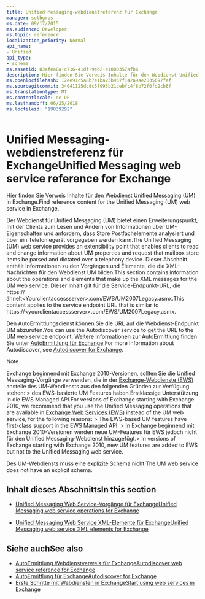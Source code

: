 ```yaml
---
title: Unified Messaging-webdienstreferenz für Exchange
manager: sethgros
ms.date: 09/17/2015
ms.audience: Developer
ms.topic: reference
localization_priority: Normal
api_name:
- Unified
api_type:
- schema
ms.assetid: 83afea8a-c716-41df-9eb2-e1000357afb6
description: Hier finden Sie Verweis Inhalte für den Webdienst Unified Messaging (UM) in Exchange.
ms.openlocfilehash: 12ee91c5a8b7e1ba23b937f142a9ae2835697fef
ms.sourcegitcommit: 34041125dc8c5f993b21cebfc4f8b72f0fd2cb6f
ms.translationtype: MT
ms.contentlocale: de-DE
ms.lasthandoff: 06/25/2018
ms.locfileid: "19839292"
---
```

# <a name="unified-messaging-web-service-reference-for-exchange"></a><span data-ttu-id="1f3e3-103">Unified Messaging-webdienstreferenz für Exchange</span><span class="sxs-lookup"><span data-stu-id="1f3e3-103">Unified Messaging web service reference for Exchange</span></span>

<span data-ttu-id="1f3e3-104">Hier finden Sie Verweis Inhalte für den Webdienst Unified Messaging (UM) in Exchange.</span><span class="sxs-lookup"><span data-stu-id="1f3e3-104">Find reference content for the Unified Messaging (UM) web service in Exchange.</span></span>
  
<span data-ttu-id="1f3e3-105">Der Webdienst für Unified Messaging (UM) bietet einen Erweiterungspunkt, mit der Clients zum Lesen und Ändern von Informationen über UM-Eigenschaften und anfordern, dass Store Postfachelemente analysiert und über ein Telefoniegerät vorgegeben werden kann.</span><span class="sxs-lookup"><span data-stu-id="1f3e3-105">The Unified Messaging (UM) web service provides an extensibility point that enables clients to read and change information about UM properties and request that mailbox store items be parsed and dictated over a telephony device.</span></span> <span data-ttu-id="1f3e3-106">Dieser Abschnitt enthält Informationen zu den Vorgängen und Elemente, die die XML-Nachrichten für den Webdienst UM bilden.</span><span class="sxs-lookup"><span data-stu-id="1f3e3-106">This section contains information about the operations and elements that make up the XML messages for the UM web service.</span></span> <span data-ttu-id="1f3e3-107">Dieser Inhalt gilt für die Service-Endpunkt-URL, die https:// ähnelt\<Yourclientaccessserver\>.com/EWS/UM2007Legacy.asmx.</span><span class="sxs-lookup"><span data-stu-id="1f3e3-107">This content applies to the service endpoint URL that is similar to https://\<yourclientaccessserver\>.com/EWS/UM2007Legacy.asmx.</span></span> 
  
<span data-ttu-id="1f3e3-108">Den AutoErmittlungsdienst können Sie die URL auf die Webdienst-Endpunkt UM abzurufen.</span><span class="sxs-lookup"><span data-stu-id="1f3e3-108">You can use the Autodiscover service to get the URL to the UM web service endpoint.</span></span> <span data-ttu-id="1f3e3-109">Weitere Informationen zur AutoErmittlung finden Sie unter [AutoErmittlung für Exchange](../exchange-web-services/autodiscover-for-exchange.md).</span><span class="sxs-lookup"><span data-stu-id="1f3e3-109">For more information about Autodiscover, see [Autodiscover for Exchange](../exchange-web-services/autodiscover-for-exchange.md).</span></span>
  
> [!NOTE]
>  <span data-ttu-id="1f3e3-110">Exchange beginnend mit Exchange 2010-Versionen, sollten Sie die Unified Messaging-Vorgänge verwenden, die in der [Exchange-Webdienste (EWS)](http://msdn.microsoft.com/library/60285497-0c4e-4e51-84e1-34dd6d89a5d8%28Office.15%29.aspx) anstelle des UM-Webdiensts aus den folgenden Gründen zur Verfügung stehen: > des EWS-basierte UM Features haben Erstklassige Unterstützung in die EWS Managed API.</span><span class="sxs-lookup"><span data-stu-id="1f3e3-110">For versions of Exchange starting with Exchange 2010, we recommend that you use the Unified Messaging operations that are available in [Exchange Web Services (EWS)](http://msdn.microsoft.com/library/60285497-0c4e-4e51-84e1-34dd6d89a5d8%28Office.15%29.aspx) instead of the UM web service, for the following reasons: >  The EWS-based UM features have first-class support in the EWS Managed API.</span></span> <span data-ttu-id="1f3e3-111">> In Exchange beginnend mit Exchange 2010-Versionen werden neue UM-Features für EWS jedoch nicht für den Unified Messaging-Webdienst hinzugefügt.</span><span class="sxs-lookup"><span data-stu-id="1f3e3-111">>  In versions of Exchange starting with Exchange 2010, new UM features are added to EWS but not to the Unified Messaging web service.</span></span> 
  
<span data-ttu-id="1f3e3-112">Des UM-Webdiensts muss eine explizite Schema nicht.</span><span class="sxs-lookup"><span data-stu-id="1f3e3-112">The UM web service does not have an explicit schema.</span></span>
  
## <a name="in-this-section"></a><span data-ttu-id="1f3e3-113">Inhalt dieses Abschnitts</span><span class="sxs-lookup"><span data-stu-id="1f3e3-113">In this section</span></span>
<span data-ttu-id="1f3e3-114"><a name="bk_InThisSection"> </a></span><span class="sxs-lookup"><span data-stu-id="1f3e3-114"></span></span>

- [<span data-ttu-id="1f3e3-115">Unified Messaging Web Service-Vorgänge für Exchange</span><span class="sxs-lookup"><span data-stu-id="1f3e3-115">Unified Messaging web service operations for Exchange</span></span>](unified-messaging-web-service-operations-for-exchange.md)
    
- [<span data-ttu-id="1f3e3-116">Unified Messaging Web Service XML-Elemente für Exchange</span><span class="sxs-lookup"><span data-stu-id="1f3e3-116">Unified Messaging web service XML elements for Exchange</span></span>](unified-messaging-web-service-xml-elements-for-exchange.md)
    
## <a name="see-also"></a><span data-ttu-id="1f3e3-117">Siehe auch</span><span class="sxs-lookup"><span data-stu-id="1f3e3-117">See also</span></span>

- [<span data-ttu-id="1f3e3-118">AutoErmittlung Webdienstverweis für Exchange</span><span class="sxs-lookup"><span data-stu-id="1f3e3-118">Autodiscover web service reference for Exchange</span></span>](autodiscover-web-service-reference-for-exchange.md)
- [<span data-ttu-id="1f3e3-119">AutoErmittlung für Exchange</span><span class="sxs-lookup"><span data-stu-id="1f3e3-119">Autodiscover for Exchange</span></span>](../exchange-web-services/autodiscover-for-exchange.md)
- [<span data-ttu-id="1f3e3-120">Erste Schritte mit Webdiensten in Exchange</span><span class="sxs-lookup"><span data-stu-id="1f3e3-120">Start using web services in Exchange</span></span>](../exchange-web-services/start-using-web-services-in-exchange.md)
    

